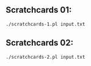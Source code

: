 ## Scratchcards 01:

```
./scratchcards-1.pl input.txt
```

## Scratchcards 02:

```
./scratchcards-2.pl input.txt
```
